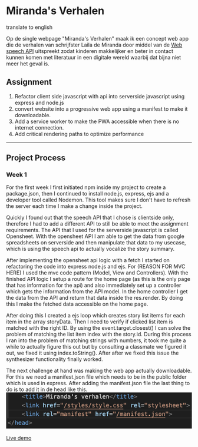 # Miranda's Verhalen

translate to english

Op de single webpage "Miranda's Verhalen" maak ik een concept web app die de verhalen van schrijfster Laila de Miranda door middel van de [Web speech API](https://developer.mozilla.org/en-US/docs/Web/API/Web_Speech_API) uitspreekt zodat kinderen makkelijker en beter in contact kunnen komen met literatuur in een digitale wereld waarbij dat bijna niet meer het geval is.

## Assignment

1. Refactor client side javascript with api into serverside javascript using express and node.js
2. convert website into a progressive web app using a manifest to make it downloadable.
3. Add a service worker to make the PWA accessible when there is no internet connection.
4. Add critical rendering paths to optimize performance

---

## Project Process
### Week 1

For the first week I first initiated npm inside my project to create a package.json, then I continued to install node.js, express, ejs and a developer tool called Nodemon. This tool makes sure I don't have to refresh the server each time I make a change inside the project.

Quickly I found out that the speech API that I chose is clientside only, therefore I had to add a different API to still be able to meet the assignment requirements. The API that I used for the serverside javascript is called Opensheet. With the opensheet API I am able to get the data from google spreadsheets on serverside and then manipulate that data to my usecase, which is using the speech api to actually vocalize the story summary.

After implementing the opensheet api logic with a fetch I started on refactoring the code into express node.js and ejs. For (REASON FOR MVC HERE) I used the mvc code pattern (Model, View and Controllers). With the finished API logic I setup a route for the home page (as this is the only page that has information for the api) and also immediately set up a controller which gets the information from the API model. In the home controller I get the data from the API and return that data inside the res.render. By doing this I make the fetched data accessible on the home page.

After doing this I created a ejs loop which creates story list items for each item in the array storyData. Then I need to verify if clicked list item is matched with the right ID. By using the event.target.closest() I can solve the problem of matching the list item index with the story.id. During this process I ran into the problem of matching strings with numbers, it took me quite a while to actually figure this out but by consulting a classmate we figured it out, we fixed it using index.toString(). After after we fixed this issue the synthesizer functionality finally worked. 

The next challenge at hand was making the web app actually downloadable. For this we need a manifest.json file which needs to be in the public folder which is used in express. After adding the manifest.json file the last thing to do is to add it in de head like this.
![Manifest link in head](./public/images/documentation-images/Screenshot%202023-04-06%20at%2014.13.50.png)

[Live demo](bandicoot-underclothes.cyclic.app/)

<!-- replace the code in the /docs folder with your own, so you can showcase your work with GitHub Pages 🌍 -->

<!-- Add a nice poster image here at the end of the week, showing off your shiny frontend 📸 -->

<!-- Maybe a table of contents here? 📚 -->

<!-- How about a section that describes how to install this project? 🤓 -->

<!-- ...but how does one use this project? What are its features 🤔 -->

<!-- What external data source is featured in your project and what are its properties 🌠 -->

<!-- Maybe a checklist of done stuff and stuff still on your wishlist? ✅ -->

<!-- How about a license here? 📜 (or is it a licence?) 🤷 -->

